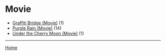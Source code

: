 # Movie

  * [Graffiti Bridge (Movie)](./movie/graffiti-bridge/) (1)
  * [Purple Rain (Movie)](./movie/purple-rain/) (14)
  * [Under the Cherry Moon (Movie)](./movie/under-the-cherry-moon/) (1)

----

[Home](../)
